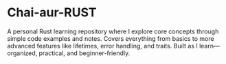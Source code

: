 # Chai-aur-RUST
A personal Rust learning repository where I explore core concepts through simple code examples and notes. Covers everything from basics to more advanced features like lifetimes, error handling, and traits. Built as I learn—organized, practical, and beginner-friendly.
